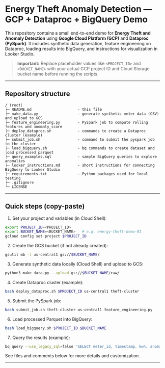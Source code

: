 # Energy Theft Anomaly Detection — GCP + Dataproc + BigQuery Demo

This repository contains a small end-to-end demo for **Energy Theft and Anomaly Detection** using **Google Cloud Platform (GCP)** and **Dataproc (PySpark)**.
It includes synthetic data generation, feature engineering on Dataproc, loading results into BigQuery, and instructions for visualization in Looker Studio.

> **Important:** Replace placeholder values like `<PROJECT_ID>` and `<BUCKET_NAME>` with your actual GCP project ID and Cloud Storage bucket name before running the scripts.

---

## Repository structure

```
/ (root)
├─ README.md                     - this file
├─ make_data.py                  - generate synthetic meter data (CSV) and upload to GCS
├─ feature_engineering.py        - PySpark job to compute rolling features and anomaly_score
├─ deploy_dataproc.sh            - commands to create a Dataproc cluster (example)
├─ submit_job.sh                 - command to submit the pyspark job to the cluster
├─ load_bigquery.sh              - bq commands to create dataset and load processed parquet
├─ query_examples.sql            - sample BigQuery queries to explore anomalies
├─ looker_instructions.md        - short instructions for connecting BigQuery to Looker Studio
├─ requirements.txt              - Python packages used for local testing
├─ .gitignore
└─ LICENSE
```

---

## Quick steps (copy-paste)

1. Set your project and variables (in Cloud Shell):
```bash
export PROJECT_ID=<PROJECT_ID>
export BUCKET_NAME=<BUCKET_NAME>   # e.g. energy-theft-demo-01
gcloud config set project $PROJECT_ID
```

2. Create the GCS bucket (if not already created):
```bash
gsutil mb -l us-central1 gs://$BUCKET_NAME/
```

3. Generate synthetic data locally (Cloud Shell) and upload to GCS:
```bash
python3 make_data.py --upload gs://$BUCKET_NAME/raw/
```

4. Create Dataproc cluster (example):
```bash
bash deploy_dataproc.sh $PROJECT_ID us-central1 theft-cluster
```

5. Submit the PySpark job:
```bash
bash submit_job.sh theft-cluster us-central1 feature_engineering.py
```

6. Load processed Parquet into BigQuery:
```bash
bash load_bigquery.sh $PROJECT_ID $BUCKET_NAME
```

7. Query the results (example):
```bash
bq query --use_legacy_sql=false 'SELECT meter_id, timestamp, kwh, anomaly_score FROM `'$PROJECT_ID'.energy_theft.features` ORDER BY anomaly_score DESC LIMIT 20'
```

See files and comments below for more details and customization.

---
